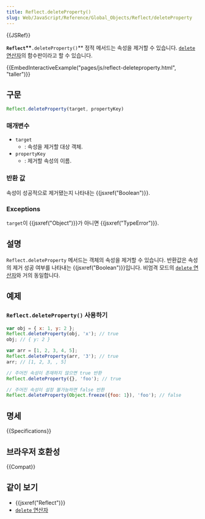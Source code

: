 ```yaml
---
title: Reflect.deleteProperty()
slug: Web/JavaScript/Reference/Global_Objects/Reflect/deleteProperty
---
```

{{JSRef}}

**`Reflect`\*\***`.deleteProperty()`\*\* 정적 메서드는 속성을 제거할 수 있습니다. [`delete` 연산자](/ko/docs/Web/JavaScript/Reference/Operators/delete)의 함수판이라고 할 수 있습니다.

{{EmbedInteractiveExample("pages/js/reflect-deleteproperty.html", "taller")}}

## 구문

```js
Reflect.deleteProperty(target, propertyKey)
```

### 매개변수

- `target`
  - : 속성을 제거할 대상 객체.
- `propertyKey`
  - : 제거할 속성의 이름.

### 반환 값

속성이 성공적으로 제거됐는지 나타내는 {{jsxref("Boolean")}}.

### Exceptions

`target`이 {{jsxref("Object")}}가 아니면 {{jsxref("TypeError")}}.

## 설명

`Reflect.deleteProperty` 메서드는 객체의 속성을 제거할 수 있습니다. 반환값은 속성의 제거 성공 여부를 나타내는 {{jsxref("Boolean")}}입니다. 비엄격 모드의 [`delete` 연산자](/ko/docs/Web/JavaScript/Reference/Operators/delete)와 거의 동일합니다.

## 예제

### `Reflect.deleteProperty()` 사용하기

```js
var obj = { x: 1, y: 2 };
Reflect.deleteProperty(obj, 'x'); // true
obj; // { y: 2 }

var arr = [1, 2, 3, 4, 5];
Reflect.deleteProperty(arr, '3'); // true
arr; // [1, 2, 3, , 5]

// 주어진 속성이 존재하지 않으면 true 반환
Reflect.deleteProperty({}, 'foo'); // true

// 주어진 속성이 설정 불가능하면 false 반환
Reflect.deleteProperty(Object.freeze({foo: 1}), 'foo'); // false
```

## 명세

{{Specifications}}

## 브라우저 호환성

{{Compat}}

## 같이 보기

- {{jsxref("Reflect")}}
- [`delete` 연산자](/ko/docs/Web/JavaScript/Reference/Operators/delete)
